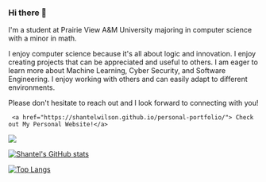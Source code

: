 ### Hi there 👋

I'm a student at Prairie View A&M University majoring in computer science with a minor in math.

I enjoy computer science because it's all about logic and innovation. I enjoy creating projects that can be appreciated and useful to others. I am eager to learn more about Machine Learning, Cyber Security, and Software Engineering. I enjoy working with others and can easily adapt to different environments.

Please don't hesitate to reach out and I look forward to connecting with you!

<p align="left">
      
     <a href="https://shantelwilson.github.io/personal-portfolio/"> Check out My Personal Website!</a>
<a href="https://shantelwilson.github.io/personal-portfolio/"><img src="https://i.pinimg.com/564x/24/14/7b/24147b4b810f7db3d79901f1527f187c.jpg" /></a>

      

   </p>
      

             

      
   [![Shantel's GitHub stats](https://github-readme-stats.vercel.app/api?username=ShantelWilson&show_icons=true&theme=tokyonight)](https://github.com/ShantelWilson/github-readme-stats)
      
[![Top Langs](https://github-readme-stats.vercel.app/api/top-langs/?username=ShantelWilson)](https://github.com/ShantelWilson/github-readme-stats)

<!--
**`ShantelWilson/ShantelWilson** is a ✨ _special_ ✨ Software Development/Machine Learning /Cyber Security)`**

Here are some ideas to get you started:

- 🔭 I’m currently working on ...
- 🌱 I’m currently learning ...
- 👯 I’m looking to collaborate on ...
- 🤔 I’m looking for help with ...
- 💬 Ask me about ...
- 📫 How to reach me: ...
- 😄 Pronouns: ...
- ⚡ Fun fact: ...
-->
